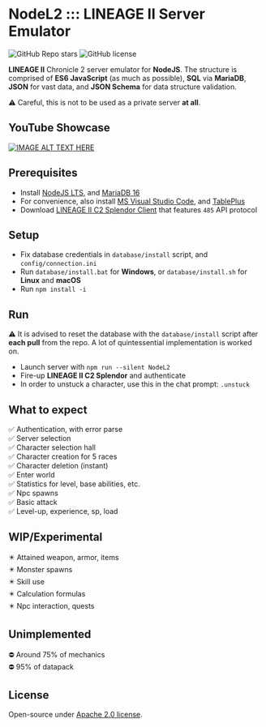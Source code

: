 # NodeL2 ::: LINEAGE II Server Emulator

![GitHub Repo stars](https://img.shields.io/github/stars/dkoluris/nodel2?color=success) ![GitHub license](https://img.shields.io/github/license/dkoluris/nodel2?color=informational)

**LINEAGE II** Chronicle 2 server emulator for **NodeJS**. The structure is comprised of **ES6 JavaScript** (as much as possible), **SQL** via **MariaDB**, **JSON** for vast data, and **JSON Schema** for data structure validation.

⚠️ Careful, this is not to be used as a private server **at all**.

## YouTube Showcase
[![IMAGE ALT TEXT HERE](https://img.youtube.com/vi/R7-62GR-w-E/0.jpg)](https://www.youtube.com/watch?v=R7-62GR-w-E)

## Prerequisites
* Install [NodeJS LTS](https://nodejs.org/en/download), and [MariaDB 16](https://mariadb.org/download/?t=mariadb&p=mariadb&r=10.6.12)
* For convenience, also install [MS Visual Studio Code](https://code.visualstudio.com/download), and [TablePlus](https://tableplus.com/download)
* Download [LINEAGE II C2 Splendor Client](https://drive.google.com/drive/folders/1kdVS2ymqmK3vzufEt5hUnij6pWS8BcZb?usp=sharing) that features `485` API protocol

## Setup
* Fix database credentials in `database/install` script, and `config/connection.ini`
* Run `database/install.bat` for **Windows**, or `database/install.sh` for **Linux** and **macOS**
* Run `npm install -i`

## Run
⚠️ It is advised to reset the database with the `database/install` script after **each pull** from the repo. A lot of quintessential implementation is worked on.
* Launch server with `npm run --silent NodeL2`
* Fire-up **LINEAGE II C2 Splendor** and authenticate
* In order to unstuck a character, use this in the chat prompt: `.unstuck`

## What to expect
✅ Authentication, with error parse\
✅ Server selection\
✅ Character selection hall\
✅ Character creation for 5 races\
✅ Character deletion (instant)\
✅ Enter world\
✅ Statistics for level, base abilities, etc.\
✅ Npc spawns\
✅ Basic attack\
✅ Level-up, experience, sp, load

## WIP/Experimental
✴️ Attained weapon, armor, items\
✴️ Monster spawns\
✴️ Skill use\
✴️ Calculation formulas\
✴️ Npc interaction, quests

## Unimplemented
⛔️ Around 75% of mechanics\
⛔️ 95% of datapack

## License
Open-source under [Apache 2.0 license](https://www.apache.org/licenses/LICENSE-2.0).
